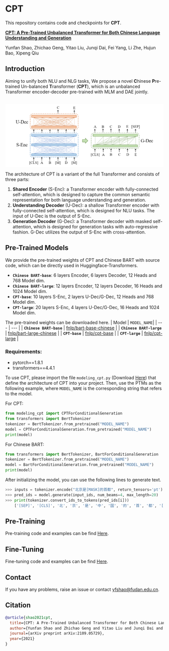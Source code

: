 # CPT

This repository contains code and checkpoints for **CPT**.

[**CPT: A Pre-Trained Unbalanced Transformer for Both Chinese Language Understanding and Generation**](https://arxiv.org/pdf/2109.05729.pdf)

Yunfan Shao, Zhichao Geng, Yitao Liu, Junqi Dai, Fei Yang, Li Zhe, Hujun Bao, Xipeng Qiu

## Introduction

Aiming to unify both NLU and NLG tasks, We propose a novel **C**hinese **P**re-trained Un-balanced **T**ransformer (**CPT**), which is an unbalanced Transformer encoder-decoder pre-trained with MLM and DAE jointly.

<p align="center">
	<br>
 	<img src="./misc\cpt-architecture-v1.png" width = "700" align=center />
	<br>
</p>

The architecture of CPT is a variant of the full Transformer and consists of three parts:

1. **Shared Encoder** (S-Enc): a Transformer encoder with fully-connected self-attention, which is designed to capture the common semantic representation for both language understanding and generation.
2. **Understanding Decoder** (U-Dec): a shallow Transformer encoder with fully-connected self-attention, which is designed for NLU tasks. The input of U-Dec is the output of S-Enc.
3. **Generation Decoder** (G-Dec): a Transformer decoder with masked self-attention, which is designed for generation tasks with auto-regressive fashion. G-Dec utilizes the output of S-Enc with cross-attention.

## Pre-Trained Models
We provide the pre-trained weights of CPT and Chinese BART with source code, which can be directly used in Huggingface-Transformers.

- **`Chinese BART-base`**: 6 layers Encoder, 6 layers Decoder, 12 Heads and 768 Model dim.
- **`Chinese BART-large`**: 12 layers Encoder, 12 layers Decoder, 16 Heads and 1024 Model dim.
- **`CPT-base`**: 10 layers S-Enc, 2 layers U-Dec/G-Dec, 12 Heads and 768 Model dim.
- **`CPT-large`**: 20 layers S-Enc, 4 layers U-Dec/G-Dec, 16 Heads and 1024 Model dim.

The pre-trained weights can be downloaded here.
| Model | `MODEL_NAME`|
| --- | --- |
| **`Chinese BART-base`**  | [fnlp/bart-base-chinese](https://huggingface.co/fnlp/bart-base-chinese) | 
| **`Chinese BART-large`**   | [fnlp/bart-large-chinese](https://huggingface.co/fnlp/bart-large-chinese) |
| **`CPT-base`**   | [fnlp/cpt-base](https://huggingface.co/fnlp/cpt-base) | 
| **`CPT-large`**   | [fnlp/cpt-large](https://huggingface.co/fnlp/cpt-large) |

### Requirements:
- pytorch==1.8.1
- transformers==4.4.1

To use CPT, please import the file `modeling_cpt.py` (Download [Here](finetune/modeling_cpt.py)) that define the architecture of CPT into your project.
Then, use the PTMs as the following example, where `MODEL_NAME` is the corresponding  string that refers to the model.

For CPT:
```python
from modeling_cpt import CPTForConditionalGeneration
from transformers import BertTokenizer
tokenizer = BertTokenizer.from_pretrained("MODEL_NAME")
model = CPTForConditionalGeneration.from_pretrained("MODEL_NAME")
print(model)
```

For Chinese BART:
```python
from transformers import BertTokenizer, BartForConditionalGeneration
tokenizer = BertTokenizer.from_pretrained("MODEL_NAME")
model = BartForConditionalGeneration.from_pretrained("MODEL_NAME")
print(model)
```

After initializing the model, you can use the following lines to generate text.
```python
>>> inputs = tokenizer.encode("北京是[MASK]的首都", return_tensors='pt')
>>> pred_ids = model.generate(input_ids, num_beams=4, max_length=20)
>>> print(tokenizer.convert_ids_to_tokens(pred_ids[i]))
    ['[SEP]', '[CLS]', '北', '京', '是', '中', '国', '的', '首', '都', '[SEP]']
```

## Pre-Training
Pre-training code and examples can be find [Here](pretrain/README.md).


## Fine-Tuning
Fine-tuning code and examples can be find [Here](finetune/README.md).


## Contact

If you have any problems, raise an issue or contact <yfshao@fudan.edu.cn>.

## Citation

```bibtex
@article{shao2021cpt,
  title={CPT: A Pre-Trained Unbalanced Transformer for Both Chinese Language Understanding and Generation}, 
  author={Yunfan Shao and Zhichao Geng and Yitao Liu and Junqi Dai and Fei Yang and Li Zhe and Hujun Bao and Xipeng Qiu},
  journal={arXiv preprint arXiv:2109.05729},
  year={2021}
}
```

